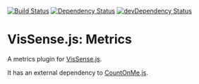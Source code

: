 [![Build Status](https://travis-ci.org/vissense/vissense-metrics.svg)](https://travis-ci.org/vissense/vissense-metrics)
[![Dependency Status](https://david-dm.org/vissense/vissense-metrics.svg)](https://david-dm.org/vissense/vissense-metrics)
[![devDependency Status](https://david-dm.org/vissense/vissense-metrics/dev-status.svg)](https://david-dm.org/vissense/vissense-metrics#info=devDependencies)

VisSense.js: Metrics
====

A metrics plugin for [VisSense.js](https://github.com/vissense/vissense-configurable-polling-strategy).

It has an external dependency to [CountOnMe.js](https://github.com/theborakompanioni/countonmejs).
